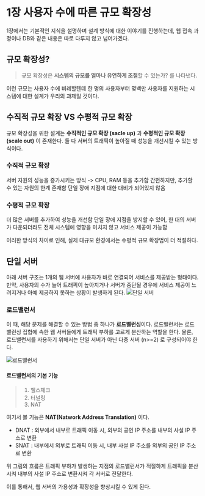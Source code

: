# 1장 사용자 수에 따른 규모 확장성

1장에서는 기본적인 지식을 설명하며 설계 방식에 대한 이야기를 진행하는데, 웹 접속 과정이나 DB와 같은 내용은 따로 다루지 않고 넘어가겠다.
## 규모 확장성?
> 규모 확장성은 **시스템의 규모를 얼마나 유연하게 조절**할 수 있는가? 를 나타낸다.

이런 규모는 사용자 수에 비례할텐데 한 명의 사용자부터 몇백만 사용자를 지원하는 시스템에 대한 설계가 우리의 과제일 것이다.

## 수직적 규모 확장 VS 수평적 규모 확장
규모 확장성을 위한 설계는 **수직적인 규모 확장 (sacle up)** 과 **수평적인 규모 확장 (scale out)** 이 존재한다. 둘 다 서버의 트래픽이 높아질 때 성능을 개선시킬 수 있는 방식이다.

### 수직적 규모 확장
서버 자원의 성능을 증가시키는 방식 -> CPU, RAM 등을 추가함
간편하지만, 추가할 수 있는 자원의 한계 존재함
단일 장애 지점에 대한 대비가 되어있지 않음

### 수평적 규모 확장
더 많은 서버를 추가하여 성능을 개선함
단일 장애 지점을 방지할 수 있어, 한 대의 서버가 다운되더라도 전체 시스템에 영향을 미치지 않고 서비스 제공이 가능함

이러한 방식의 차이로 인해, 실제 대규모 환경에서는 수평적 규모 확장법이 더 적절하다.

## 단일 서버
아래 서버 구조는 1개의 웹 서버에 사용자가 바로 연결되어 서비스를 제공받는 형태이다. 만약, 사용자의 수가 늘어 트래픽이 높아지거나 서버가 중단될 경우에 서비스 제공이 느려지거나 아예 제공하지 못하는 상황이 발생하게 된다. 
![단일 서버](https://github.com/BE-Protier/BE-Protier/assets/92606611/faab757f-082e-4671-9d33-10c71ce40004)

### 로드밸런서
이 때, 해당 문제를 해결할 수 있는 방법 중 하나가 **로드밸런싱**이다. 로드밸런서는 로드밸런싱 집합에 속한 웹 서버들에게 트래픽 부하를 고르게 분산하는 역할을 한다. 
물론, 로드밸런서를 사용하기 위해서는 단일 서버가 아닌 다중 서버 (n>=2) 로 구성되어야 한다.

![로드밸런서](https://github.com/BE-Protier/BE-Protier/assets/92606611/58ee88ce-c020-4176-8424-cb3570d04f7a)

#### 로드밸런서의 기본 기능
> 1. 헬스체크
> 2. 터널링
> 3. NAT

여기서 볼 기능은 **NAT(Natwork Address Translation)** 이다. 

- DNAT : 외부에서 내부로 트래픽 이동 시, 외부의 공인 IP 주소를 내부의 사설 IP 주소로 변환
- SNAT : 내부에서 외부로 트래픽 이동 시, 내부 사설 IP 주소를 외부의 공인 IP 주소로 변환

위 그림의 흐름은 트래픽 부하가 발생하는 지점의 로드밸런서가 적절하게 트래픽을 분산시켜 내부의 사설 IP 주소로 변환시켜 각 서버로 전달한다.

이를 통해서, 웹 서버의 가용성과 확장성을 향상시킬 수 있게 된다.
